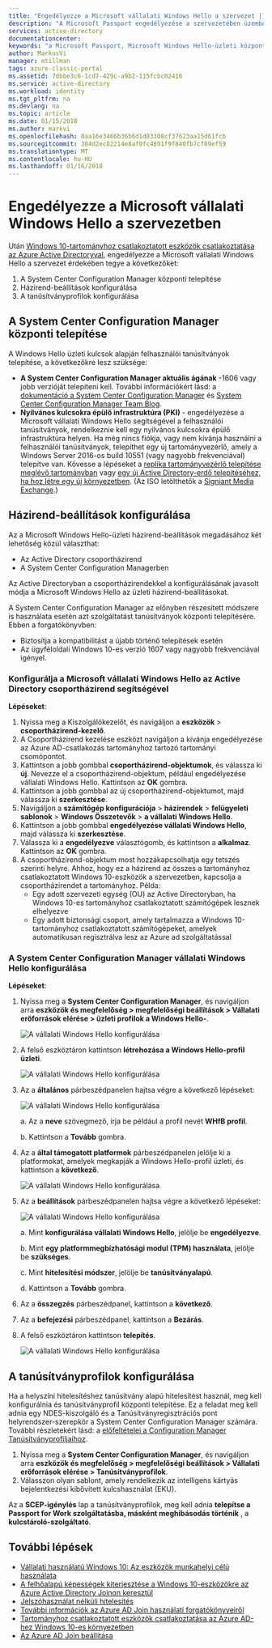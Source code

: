 ```yaml
---
title: "Engedélyezze a Microsoft vállalati Windows Hello a szervezet |} Microsoft Docs"
description: "A Microsoft Passport engedélyezése a szervezetében üzembe helyezési utasításokat tartalmaz."
services: active-directory
documentationcenter: 
keywords: "a Microsoft Passport, Microsoft Windows Hello-üzleti központi telepítés konfigurálása"
author: MarkusVi
manager: mtillman
tags: azure-classic-portal
ms.assetid: 7dbbe3c6-1cd7-429c-a9b2-115fcbc02416
ms.service: active-directory
ms.workload: identity
ms.tgt_pltfrm: na
ms.devlang: na
ms.topic: article
ms.date: 01/15/2018
ms.author: markvi
ms.openlocfilehash: 0aa16e3466b36b6d1d83308cf37623aa15d61fcb
ms.sourcegitcommit: 384d2ec82214e8af0fc4891f9f840fb7cf89ef59
ms.translationtype: MT
ms.contentlocale: hu-HU
ms.lasthandoff: 01/16/2018
---
```

# <a name="enable-microsoft-windows-hello-for-business-in-your-organization"></a>Engedélyezze a Microsoft vállalati Windows Hello a szervezetben
Után [Windows 10-tartományhoz csatlakoztatott eszközök csatlakoztatása az Azure Active Directoryval](active-directory-azureadjoin-devices-group-policy.md), engedélyezze a Microsoft vállalati Windows Hello a szervezet érdekében tegye a következőket:

1. A System Center Configuration Manager központi telepítése  
2. Házirend-beállítások konfigurálása
3. A tanúsítványprofilok konfigurálása  

## <a name="deploy-system-center-configuration-manager"></a>A System Center Configuration Manager központi telepítése
A Windows Hello üzleti kulcsok alapján felhasználói tanúsítványok telepítése, a következőkre lesz szüksége:

* **A System Center Configuration Manager aktuális ágának** -1606 vagy jobb verzióját telepíteni kell. További információkért lásd: a [dokumentáció a System Center Configuration Manager](https://technet.microsoft.com/library/mt346023.aspx) és [System Center Configuration Manager Team Blog](http://blogs.technet.com/b/configmgrteam/archive/2015/09/23/now-available-update-for-system-center-config-manager-tp3.aspx).
* **Nyilvános kulcsokra épülő infrastruktúra (PKI)** - engedélyezése a Microsoft vállalati Windows Hello segítségével a felhasználói tanúsítványok, rendelkeznie kell egy nyilvános kulcsokra épülő infrastruktúra helyen. Ha még nincs fiókja, vagy nem kívánja használni a felhasználói tanúsítványok, telepíthet egy új tartományvezérlő, amely a Windows Server 2016-os build 10551 (vagy nagyobb frekvenciával) telepítve van. Kövesse a lépéseket a [replika tartományvezérlő telepítése meglévő tartományban](https://technet.microsoft.com/library/jj574134.aspx) vagy [egy új Active Directory-erdő telepítéséhez, ha hoz létre egy új környezetben](https://technet.microsoft.com/library/jj574166). (Az ISO letölthetők a [Signiant Media Exchange](https://datatransfer.microsoft.com/signiant_media_exchange/spring/main?sdkAccessible=true).)

## <a name="configure-policy-settings"></a>Házirend-beállítások konfigurálása
Az a Microsoft Windows Hello-üzleti házirend-beállítások megadásához két lehetőség közül választhat:

* Az Active Directory csoportházirend 
* A System Center Configuration Managerben 

Az Active Directoryban a csoportházirendekkel a konfigurálásának javasolt módja a Microsoft Windows Hello az üzleti házirend-beállításokat. 

A System Center Configuration Manager az előnyben részesített módszere is használata esetén azt szolgáltatást tanúsítványok központi telepítésére. Ebben a forgatókönyvben:

* Biztosítja a kompatibilitást a újabb történő telepítések esetén
* Az ügyféloldali Windows 10-es verzió 1607 vagy nagyobb frekvenciával igényel.

### <a name="configure-microsoft-windows-hello-for-business-via-group-policy-in-active-directory"></a>Konfigurálja a Microsoft vállalati Windows Hello az Active Directory csoportházirend segítségével
**Lépéseket**:

1. Nyissa meg a Kiszolgálókezelőt, és navigáljon a **eszközök** > **csoportházirend-kezelő**.
2. A Csoportházirend kezelése eszközt navigáljon a kívánja engedélyezése az Azure AD-csatlakozás tartományhoz tartozó tartományi csomópontot.
3. Kattintson a jobb gombbal **csoportházirend-objektumok**, és válassza ki **új**. Nevezze el a csoportházirend-objektum, például engedélyezése vállalati Windows Hello. Kattintson az **OK** gombra.
4. Kattintson a jobb gombbal az új csoportházirend-objektumot, majd válassza ki **szerkesztése**.
5. Navigáljon a **számítógép konfigurációja** > **házirendek** > **felügyeleti sablonok** > **Windows Összetevők** > **a vállalati Windows Hello**.
6. Kattintson a jobb gombbal **engedélyezése vállalati Windows Hello**, majd válassza ki **szerkesztése**.
7. Válassza ki a **engedélyezve** választógomb, és kattintson a **alkalmaz**. Kattintson az **OK** gombra.
8. A csoportházirend-objektum most hozzákapcsolhatja egy tetszés szerinti helyre. Ahhoz, hogy ez a házirend az összes a tartományhoz csatlakoztatott Windows 10-eszközök a szervezetben, kapcsolja a csoportházirendet a tartományhoz. Példa:
   * Egy adott szervezeti egység (OU) az Active Directoryban, ha Windows 10-es tartományhoz csatlakoztatott számítógépek lesznek elhelyezve
   * Egy adott biztonsági csoport, amely tartalmazza a Windows 10-tartományhoz csatlakoztatott számítógépeket, amelyek automatikusan regisztrálva lesz az Azure ad szolgáltatással

### <a name="configure-windows-hello-for-business-using-system-center-configuration-manager"></a>A System Center Configuration Manager vállalati Windows Hello konfigurálása
**Lépéseket**:

1. Nyissa meg a **System Center Configuration Manager**, és navigáljon arra **eszközök és megfelelőség > megfelelőségi beállítások > Vállalati erőforrások elérése > üzleti profilok a Windows Hello-**.
   
    ![A vállalati Windows Hello konfigurálása](./media/active-directory-azureadjoin-passport-deployment/01.png)
2. A felső eszköztáron kattintson **létrehozása a Windows Hello-profil üzleti**.
   
    ![A vállalati Windows Hello konfigurálása](./media/active-directory-azureadjoin-passport-deployment/02.png)
3. Az a **általános** párbeszédpanelen hajtsa végre a következő lépéseket:
   
    ![A vállalati Windows Hello konfigurálása](./media/active-directory-azureadjoin-passport-deployment/03.png)
   
    a. Az a **neve** szövegmező, írja be például a profil nevét **WHfB profil**.
   
    b. Kattintson a **Tovább** gombra.
4. Az a **által támogatott platformok** párbeszédpanelen jelölje ki a platformokat, amelyek megkapják a Windows Hello-profil üzleti, és kattintson a **következő**.
   
    ![A vállalati Windows Hello konfigurálása](./media/active-directory-azureadjoin-passport-deployment/04.png)
5. Az a **beállítások** párbeszédpanelen hajtsa végre a következő lépéseket:
   
    ![A vállalati Windows Hello konfigurálása](./media/active-directory-azureadjoin-passport-deployment/05.png)
   
    a. Mint **konfigurálása vállalati Windows Hello**, jelölje be **engedélyezve**.
   
    b. Mint **egy platformmegbízhatósági modul (TPM) használata**, jelölje be **szükséges**. 
   
    c. Mint **hitelesítési módszer**, jelölje be **tanúsítványalapú**.
   
    d. Kattintson a **Tovább** gombra.
6. Az a **összegzés** párbeszédpanel, kattintson a **következő**.
7. Az a **befejezési** párbeszédpanel, kattintson a **Bezárás**.
8. A felső eszköztáron kattintson **telepítés**.
   
    ![A vállalati Windows Hello konfigurálása](./media/active-directory-azureadjoin-passport-deployment/06.png)

## <a name="configure-the-certificate-profile"></a>A tanúsítványprofilok konfigurálása
Ha a helyszíni hitelesítéshez tanúsítvány alapú hitelesítést használ, meg kell konfigurálnia és tanúsítványprofil központi telepítése. Ez a feladat meg kell adnia egy NDES-kiszolgáló és a Tanúsítványregisztrációs pont helyrendszer-szerepkör a System Center Configuration Manager számára. További részletekért lásd: a [előfeltételei a Configuration Manager Tanúsítványprofiljaihoz](https://technet.microsoft.com/library/dn261205.aspx).

1. Nyissa meg a **System Center Configuration Manager**, és navigáljon arra **eszközök és megfelelőség > megfelelőségi beállítások > Vállalati erőforrások elérése > Tanúsítványprofilok**.
2. Válasszon olyan sablont, amely rendelkezik az intelligens kártyás bejelentkezési kibővített kulcshasználat (EKU).

Az a **SCEP-igénylés** lap a tanúsítványprofilok, meg kell adnia **telepítse a Passport for Work szolgáltatásba, másként meghibásodás történik** , a **kulcstároló-szolgáltató**.

## <a name="next-steps"></a>További lépések
* [Vállalati használatú Windows 10: Az eszközök munkahelyi célú használata](active-directory-azureadjoin-windows10-devices-overview.md)
* [A felhőalapú képességek kiterjesztése a Windows 10-eszközökre az Azure Active Directory Joinon keresztül](active-directory-azureadjoin-user-upgrade.md)
* [Jelszóhasználat nélküli hitelesítés](active-directory-azureadjoin-passport.md)
* [További információk az Azure AD Join használati forgatókönyveiről](active-directory-azureadjoin-deployment-aadjoindirect.md)
* [Tartományhoz csatlakoztatott eszközök csatlakoztatása az Azure AD-hez Windows 10-es környezetben](active-directory-azureadjoin-devices-group-policy.md)
* [Az Azure AD Join beállítása](active-directory-azureadjoin-setup.md)

